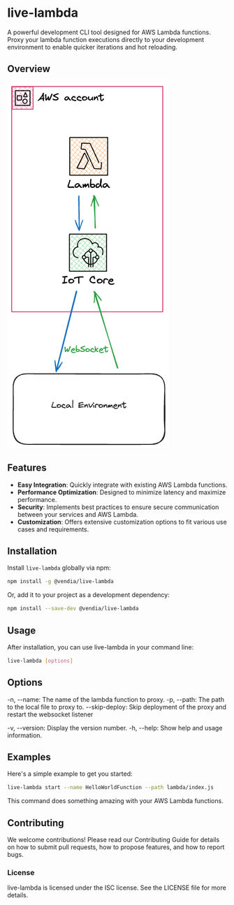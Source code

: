 # live-lambda

A powerful development CLI tool designed for AWS Lambda functions. Proxy your lambda function executions directly to your development environment to enable quicker iterations and hot reloading.

## Overview

![Live Lambda](./live-lambda.png)

## Features

- **Easy Integration**: Quickly integrate with existing AWS Lambda functions.
- **Performance Optimization**: Designed to minimize latency and maximize performance.
- **Security**: Implements best practices to ensure secure communication between your services and AWS Lambda.
- **Customization**: Offers extensive customization options to fit various use cases and requirements.

## Installation

Install `live-lambda` globally via npm:

```bash
npm install -g @vendia/live-lambda
```

Or, add it to your project as a development dependency:

```bash
npm install --save-dev @vendia/live-lambda
```

## Usage

After installation, you can use live-lambda in your command line:

```bash
live-lambda [options]
```

## Options

-n, --name: The name of the lambda function to proxy.
-p, --path: The path to the local file to proxy to.
--skip-deploy: Skip deployment of the proxy and restart the websocket listener

-v, --version: Display the version number.
-h, --help: Show help and usage information.

## Examples

Here's a simple example to get you started:

```bash
live-lambda start --name HelloWorldFunction --path lambda/index.js
```

This command does something amazing with your AWS Lambda functions.

## Contributing

We welcome contributions! Please read our Contributing Guide for details on how to submit pull requests, how to propose features, and how to report bugs.

### License

live-lambda is licensed under the ISC license. See the LICENSE file for more details.
